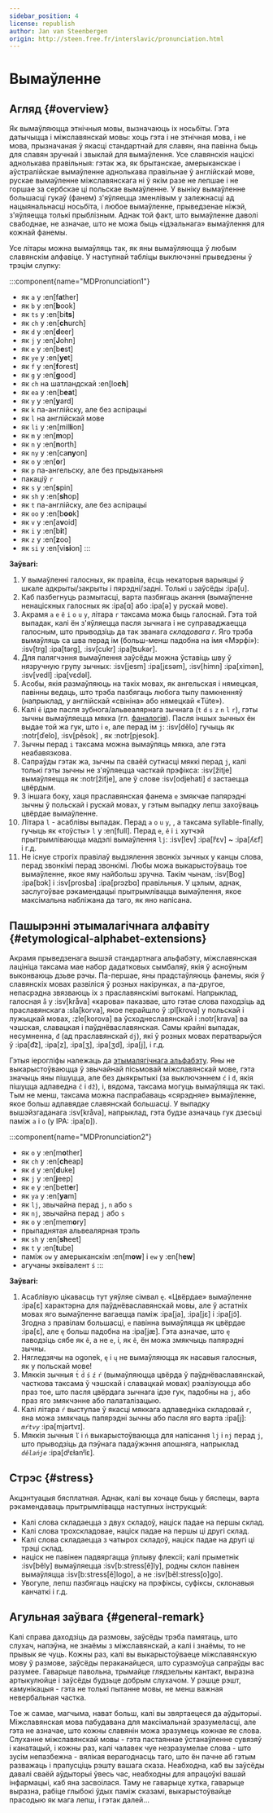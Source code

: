 ```yaml
---
sidebar_position: 4
license: republish
author: Jan van Steenbergen
origin: http://steen.free.fr/interslavic/pronunciation.html
---
```


# Вымаўленне

## Агляд \{#overview}

Як вымаўляюцца этнічныя мовы, вызначаюць іх носьбіты. Гэта датычыцца і міжславянскай мовы: хоць гэта і не этнічная мова, і не мова, прызначаная ў якасці стандартнай для славян, яна павінна быць для славян зручнай і звыклай для вымаўлення. Усе славянскія націскі аднолькава правільныя: гэтак жа, як брытанскае, амерыканскае і аўстралійскае вымаўленне аднолькава правільнае ў англійскай мове, рускае вымаўленне міжславянскага ні ў якім разе не лепшае і не горшае за сербскае ці польскае вымаўленне. У выніку вымаўленне большасці гукаў (фанем) з'яўляецца зменлівым у залежнасці ад нацыянальнасці носьбіта, і любое вымаўленне, прыведзенае ніжэй, з'яўляецца толькі прыблізным. Аднак той факт, што вымаўленне даволі свабоднае, не азначае, што не можа быць «ідэальнага» вымаўлення для кожнай фанемы.

Усе літары можна вымаўляць так, як яны вымаўляюцца ў любым славянскім алфавіце. У наступнай табліцы выключэнні прыведзены ў трэцім слупку:

:::component{name="MDPronunciation1"}
- як `a` у :en[f**a**ther]
- як `b` у :en[**b**ook]
- як `ts` у :en[bi**ts**]
- як `ch` у :en[**ch**urch]
- як `d` у :en[**d**eer]
- як `j` у :en[**J**ohn]
- як `e` у :en[b**e**st]
- як `ye` у :en[**ye**t]
- як `f` у :en[**f**orest]
- як `g` у :en[**g**ood]
- як `ch` на шатландскай :en[lo**ch**]
- як `ea` у :en[b**ea**t]
- як `y` у :en[**y**ard]
- як `k` па-англійску, але без аспірацыі
- як `l` на англійскай мове
- як `li` у :en[mil**li**on]
- як `m` у :en[**m**op]
- як `n` у :en[**n**orth]
- як `ny` у :en[ca**ny**on]
- як `o` у :en[**o**r]
- як `p` па-ангельску, але без прыдыханьня
- пакаціў `r`
- як `s` у :en[**s**pin]
- як `sh` у :en[**sh**op]
- як `t` па-англійску, але без аспірацыі
- як `oo` у :en[b**oo**k]
- як `v` у :en[a**v**oid]
- як `i` у :en[b**i**t]
- як `z` у :en[**z**oo]
- як `si` у :en[vi**si**on]
:::

**Заўвагі:**

1. У вымаўленні галосных, як правіла, ёсць некаторыя варыяцыі ў шкале адкрыты/закрыты і пярэдні/задні. Толькі `u` заўсёды :ipa[u].
2. Каб пазбегнуць размытасці, варта пазбягаць акання (вымаўленне ненаціскных галосных як :ipa[ɑ] або :ipa[ə] у рускай мове).
3. Акрамя `a` `e` `ě` `i` `o` `u` `y`,  літара `r` таксама можа быць галоснай. Гэта той выпадак, калі ён з'яўляецца пасля зычнага і не суправаджаецца галосным, што прыводзіць да так званага _складовага r_. Яго трэба вымаўляць са шва перад ім (больш-менш падобна на імя «Мэрфі»): :isv[trg] :ipa[tərg], :isv[cukr] :ipa[ʦukər].
4. Для палягчэння вымаўлення заўсёды можна ўставіць шву ў нязручную групу зычных: :isv[jesm] :ipa[jɛsǝm], :isv[himn] :ipa[ximǝn], :isv[vedl] :ipa[vɛdǝl].
5. Асобы, якія размаўляюць на такіх мовах, як ангельская і нямецкая, павінны ведаць, што трэба пазбягаць любога тыпу памкненняў (напрыклад, у англійскай «свініна» або нямецкай «Tüte»).
6. Калі `ě` ідзе пасля зубнога/альвеалярнага зычнага (`t` `d` `s` `z` `n` `l` `r`), гэты зычны вымаўляецца мякка (гл. [фаналогія][1]). Пасля іншых зычных ён выдае той жа гук, што і `e`, але перад ім `j`: :isv[dělo] гучыць як :notr[ďelo], :isv[pěsok] , як :notr[pjesok].
7. Зычны перад `i` таксама можна вымаўляць мякка, але гэта неабавязкова.
8. Сапраўды гэтак жа, зычны па сваёй сутнасці мяккі перад `j`, калі толькі гэты зычны не з'яўляецца часткай прэфікса: :isv[žitje] вымаўляецца як :notr[žiťje], але ў слове :isv[odjehati] `d` застаецца цвёрдым.
9. З іншага боку, хаця праславянская фанема `e` змякчае папярэдні зычны ў польскай і рускай мовах, у гэтым выпадку лепш захоўваць цвёрдае вымаўленне.
10. Літара `l` - асаблівы выпадак. Перад `a` `o` `u` `y`, , а таксама syllable-finally, гучыць як «тоўсты» `l` у :en[full]. Перад `e`, `ě`  і `i` хутчэй прытрымліваюцца мадэлі вымаўлення `lj`: :isv[lev] :ipa[lʲɛv]  \~ :ipa[ʎɛf] і г.д.
11. Не існуе строгіх правілаў выдзялення звонкіх зычных у канцы слова, перад звонкімі перад звонкімі. Любы можа выкарыстоўваць тое вымаўленне, якое яму найбольш зручна. Такім чынам, :isv[Bog] :ipa[bɔk]  і :isv[prosba] :ipa[prɔzbɑ]  правільныя. У цэлым, аднак, заслугоўвае рэкамендацыі прытрымлівацца вымаўлення, якое максімальна набліжана да таго, як яно напісана.

## Пашырэнні этымалагічнага алфавіту \{#etymological-alphabet-extensions}

Акрамя прыведзенага вышэй стандартнага альфабэту, міжславянская лацініца таксама мае набор дадатковых сымбаляў, якія ў асноўным выконваюць дзьве рэчы. Па-першае, яны прадстаўляюць фанемы, якія ў славянскіх мовах развіліся ў розных накірунках, а па-другое, непасрэдна звязваюць іх з праславянскімі вытокамі. Напрыклад, галосная `å` у :isv[kråva] «карова» паказвае, што гэтае слова паходзіць ад праславянскага :sla[korva], якое перайшло ў :pl[krova] у польскай і лужыцкай мовах, :zle[korova] ва ўсходнеславянскай і :notr[krava] ва чэшская, славацкая і паўднёваславянская. Самы крайні выпадак, несумненна, `đ` (ад праславянскай `dj`), які ў розных мовах ператварыўся ў :ipa[d͡z], :ipa[z], :ipa[ʒ], :ipa[ʒd], :ipa[j],  і г.д.

Гэтыя іерогліфы належаць да [этымалягічнага альфабэту][2]. Яны не выкарыстоўваюцца ў звычайнай пісьмовай міжславянскай мове, гэта значыць яны пішуцца, але без дыякрытыкі (за выключэннем `ć` і `đ`, якія пішуцца адпаведна `č` і `dž`), і, вядома, таксама могуць вымаўляцца як такі. Тым не менш, таксама можна паспрабаваць «сярэдняе» вымаўленне, якое больш адпавядае славянскай большасці. У выпадку вышэйзгаданага :isv[kråva], напрыклад, гэта будзе азначаць гук дзесьці паміж `a` і `o` (у IPA: :ipa[ɒ]).

:::component{name="MDPronunciation2"}
- як `o` у :en[m**o**ther]
- як `ch` у :en[**ch**eap]
- як `d` у :en[**d**uke]
- як `j` у :en[**j**eep]
- як `e` у :en[bett**e**r]
- як `ya` у :en[**ya**m]
- як `lj`, звычайна перад `j`, `n`  або `s`
- як `nj`, звычайна перад `j` або `s`
- як `o` у :en[mem**o**ry]
- прыпаднятая альвеалярная трэль
- як `sh` у :en[**sh**eet]
- як `t` у :en[**t**ube]
- паміж `ow` у амерыканскім :en[m**ow**] і `ew` у :en[h**ew**]
- агучаны эквівалент `ś`
:::

**Заўвагі:**

1. Асаблівую цікавасць тут уяўляе сімвал `ę`. «Цвёрдае» вымаўленне :ipa[ɛ] характэрна для паўднёваславянскай мовы, але ў астатніх мовах яго вымаўленне вагаецца паміж :ipa[ja], :ipa[jɛ]  і :ipa[jɔ̃]. Згодна з правілам большасці, `e` павінна вымаўляцца як цвёрдае :ipa[ɛ], але `ę` больш падобна на :ipa[jæ]. Гэта азначае, што `ę` паводзіць сябе як `ě`, а не `e`, і, як `ě`, ён можа змякчыць папярэдні зычны.
2. Нягледзячы на ogonek, `ę` і `ų` не вымаўляюцца як насавыя галосныя, як у польскай мове!
3. Мяккія зычныя `t́` `d́` `ś` `ź` `ŕ`  (вымаўляюцца цвёрда ў паўднёваславянскай, часткова таксама ў чэшскай і славацкай мовах) рэалізуюцца або праз тое, што пасля цвёрдага зычнага ідзе гук, падобны на `j`, або праз яго змякчэнне або палаталізацыю.
4. Калі літара `ŕ` выступае ў якасці мяккага адпаведніка складовай `r`, яна можа змякчаць папярэдні зычны або пасля яго варта :ipa[j]: _`mŕtvy`_ :ipa[mjǝrtvɪ].
5. Мяккія зычныя `ľ` і `ń` выкарыстоўваюцца для напісання `lj` і `nj` перад `j`, што прыводзіць да пэўнага падаўжэння апошняга, напрыклад _`dělańje`_ :ipa[dʲɛɫanʲĭɛ].

## Стрэс \{#stress}

Акцэнтуацыя бясплатная. Аднак, калі вы хочаце быць у бяспецы, варта рэкамендаваць прытрымлівацца наступных інструкцый:

- Калі слова складаецца з двух складоў, націск падае на першы склад.
- Калі слова трохскладовае, націск падае на першы ці другі склад.
- Калі слова складаецца з чатырох складоў, націск падае на другі ці трэці склад.
- націск не павінен падвяргацца ўплыву флексіі; калі прыметнік :isv[běly] вымаўляецца :isv[b:stress[ě]ly], родны склон павінен вымаўляцца :isv[b:stress[ě]logo], а не :isv[běl:stress[o]go].
- Увогуле, лепш пазбягаць націску на прэфіксы, суфіксы, склонавыя канчаткі і г.д.

## Агульная заўвага \{#general-remark}

Калі справа даходзіць да размовы, заўсёды трэба памятаць, што слухач, напэўна, не знаёмы з міжславянскай, а калі і знаёмы, то не прывык яе чуць. Кожны раз, калі вы выкарыстоўваеце міжславянскую мову ў размове, заўсёды пераканайцеся, што суразмоўца сапраўды вас разумее. Гаварыце павольна, трымайце глядзельны кантакт, выразна артыкулюйце і заўсёды будзьце добрым слухачом. У рэшце рэшт, камунікацыя - гэта не толькі пытанне мовы, не менш важная невербальная частка.

Тое ж самае, магчыма, нават больш, калі вы звяртаецеся да аўдыторыі. Міжславянская мова пабудавана для максімальнай зразумеласці, але гэта не азначае, што кожны славянін можа зразумець кожнае яе слова. Слуханне міжславянскай мовы - гэта пастаяннае ўстанаўленне сувязяў і канатацый, і кожны раз, калі чалавек чуе незразумелае слова - што зусім непазбежна - вялікая верагоднасць таго, што ён пачне аб гэтым разважаць і прапусціць рэшту вашага сказа. Неабходна, каб вы заўсёды давалі сваёй аўдыторыі ўвесь час, неабходны для апрацоўкі вашай інфармацыі, каб яна засвоілася. Таму не гаварыце хутка, гаварыце выразна, рабіце глыбокі ўдых паміж сказамі, выкарыстоўвайце прасодыю як мага лепш, і гэтак далей...

[1]: ./phonology.md#hard_and_soft

[2]: orthography.md#etymological_alphabet
